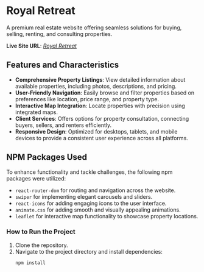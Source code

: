 # Royal Retreat  
A premium real estate website offering seamless solutions for buying, selling, renting, and consulting properties.  

**Live Site URL**: *[Royal Retreat](https://royal-retreat-8e6c7.web.app/)*  

## Features and Characteristics  
- **Comprehensive Property Listings**: View detailed information about available properties, including photos, descriptions, and pricing.  
- **User-Friendly Navigation**: Easily browse and filter properties based on preferences like location, price range, and property type.  
- **Interactive Map Integration**: Locate properties with precision using integrated maps.  
- **Client Services**: Offers options for property consultation, connecting buyers, sellers, and renters efficiently.  
- **Responsive Design**: Optimized for desktops, tablets, and mobile devices to provide a consistent user experience across all platforms.  

## NPM Packages Used  
To enhance functionality and tackle challenges, the following npm packages were utilized:  
- `react-router-dom` for routing and navigation across the website.  
- `swiper` for implementing elegant carousels and sliders.  
- `react-icons` for adding engaging icons to the user interface.  
- `animate.css` for adding smooth and visually appealing animations.  
- `leaflet` for interactive map functionality to showcase property locations.  

### How to Run the Project  
1. Clone the repository.  
2. Navigate to the project directory and install dependencies:  
   ```bash
   npm install  
